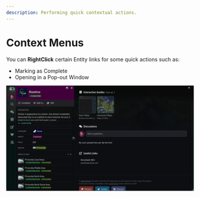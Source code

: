 ```yaml
---
description: Performing quick contextual actions.
---
```


# Context Menus

You can **RightClick** certain Entity links for some quick actions such as:

* Marking as Complete
* Opening in a Pop-out Window

![](../.gitbook/assets/context.gif)


